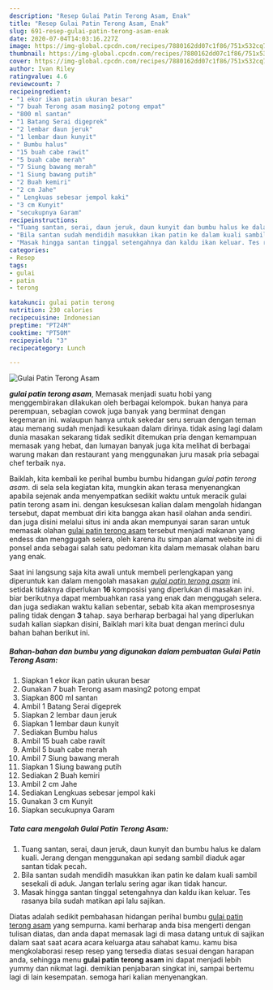 ```yaml
---
description: "Resep Gulai Patin Terong Asam, Enak"
title: "Resep Gulai Patin Terong Asam, Enak"
slug: 691-resep-gulai-patin-terong-asam-enak
date: 2020-07-04T14:03:16.227Z
image: https://img-global.cpcdn.com/recipes/7880162dd07c1f86/751x532cq70/gulai-patin-terong-asam-foto-resep-utama.jpg
thumbnail: https://img-global.cpcdn.com/recipes/7880162dd07c1f86/751x532cq70/gulai-patin-terong-asam-foto-resep-utama.jpg
cover: https://img-global.cpcdn.com/recipes/7880162dd07c1f86/751x532cq70/gulai-patin-terong-asam-foto-resep-utama.jpg
author: Ivan Riley
ratingvalue: 4.6
reviewcount: 7
recipeingredient:
- "1 ekor ikan patin ukuran besar"
- "7 buah Terong asam masing2 potong empat"
- "800 ml santan"
- "1 Batang Serai digeprek"
- "2 lembar daun jeruk"
- "1 lembar daun kunyit"
- " Bumbu halus"
- "15 buah cabe rawit"
- "5 buah cabe merah"
- "7 Siung bawang merah"
- "1 Siung bawang putih"
- "2 Buah kemiri"
- "2 cm Jahe"
- " Lengkuas sebesar jempol kaki"
- "3 cm Kunyit"
- "secukupnya Garam"
recipeinstructions:
- "Tuang santan, serai, daun jeruk, daun kunyit dan bumbu halus ke dalam kuali. Jerang dengan menggunakan api sedang sambil diaduk agar santan tidak pecah."
- "Bila santan sudah mendidih masukkan ikan patin ke dalam kuali sambil sesekali di aduk. Jangan terlalu sering agar ikan tidak hancur."
- "Masak hingga santan tinggal setengahnya dan kaldu ikan keluar. Tes rasanya bila sudah matikan api lalu sajikan."
categories:
- Resep
tags:
- gulai
- patin
- terong

katakunci: gulai patin terong 
nutrition: 230 calories
recipecuisine: Indonesian
preptime: "PT24M"
cooktime: "PT50M"
recipeyield: "3"
recipecategory: Lunch

---
```



![Gulai Patin Terong Asam](https://img-global.cpcdn.com/recipes/7880162dd07c1f86/751x532cq70/gulai-patin-terong-asam-foto-resep-utama.jpg)

<b><i>gulai patin terong asam</i></b>, Memasak menjadi suatu hobi yang menggembirakan dilakukan oleh berbagai kelompok. bukan hanya para perempuan, sebagian cowok juga banyak yang berminat dengan kegemaran ini. walaupun hanya untuk sekedar seru seruan dengan teman atau memang sudah menjadi kesukaan dalam dirinya. tidak asing lagi dalam dunia masakan sekarang tidak sedikit ditemukan pria dengan kemampuan memasak yang hebat, dan lumayan banyak juga kita melihat di berbagai warung makan dan restaurant yang menggunakan juru masak pria sebagai chef terbaik nya.



Baiklah, kita kembali ke perihal bumbu bumbu hidangan <i>gulai patin terong asam</i>. di sela sela kegiatan kita, mungkin akan terasa menyenangkan apabila sejenak anda menyempatkan sedikit waktu untuk meracik gulai patin terong asam ini. dengan kesuksesan kalian dalam mengolah hidangan tersebut, dapat membuat diri kita bangga akan hasil olahan anda sendiri. dan juga disini melalui situs ini anda akan mempunyai saran saran untuk memasak olahan <u>gulai patin terong asam</u> tersebut menjadi makanan yang endess dan menggugah selera, oleh karena itu simpan alamat website ini di ponsel anda sebagai salah satu pedoman kita dalam memasak olahan baru yang enak.


Saat ini langsung saja kita awali untuk membeli perlengkapan yang diperuntuk kan dalam mengolah masakan <u><i>gulai patin terong asam</i></u> ini. setidak tidaknya diperlukan <b>16</b> komposisi yang diperlukan di masakan ini. biar berikutnya dapat membuahkan rasa yang enak dan menggugah selera. dan juga sediakan waktu kalian sebentar, sebab kita akan memprosesnya paling tidak dengan <b>3</b> tahap. saya berharap berbagai hal yang diperlukan sudah kalian siapkan disini, Baiklah mari kita buat dengan merinci dulu bahan bahan berikut ini.

<!--inarticleads1-->

##### Bahan-bahan dan bumbu yang digunakan dalam pembuatan Gulai Patin Terong Asam:

1. Siapkan 1 ekor ikan patin ukuran besar
1. Gunakan 7 buah Terong asam masing2 potong empat
1. Siapkan 800 ml santan
1. Ambil 1 Batang Serai digeprek
1. Siapkan 2 lembar daun jeruk
1. Siapkan 1 lembar daun kunyit
1. Sediakan  Bumbu halus
1. Ambil 15 buah cabe rawit
1. Ambil 5 buah cabe merah
1. Ambil 7 Siung bawang merah
1. Siapkan 1 Siung bawang putih
1. Sediakan 2 Buah kemiri
1. Ambil 2 cm Jahe
1. Sediakan  Lengkuas sebesar jempol kaki
1. Gunakan 3 cm Kunyit
1. Siapkan secukupnya Garam




<!--inarticleads2-->

##### Tata cara mengolah Gulai Patin Terong Asam:

1. Tuang santan, serai, daun jeruk, daun kunyit dan bumbu halus ke dalam kuali. Jerang dengan menggunakan api sedang sambil diaduk agar santan tidak pecah.
1. Bila santan sudah mendidih masukkan ikan patin ke dalam kuali sambil sesekali di aduk. Jangan terlalu sering agar ikan tidak hancur.
1. Masak hingga santan tinggal setengahnya dan kaldu ikan keluar. Tes rasanya bila sudah matikan api lalu sajikan.




Diatas adalah sedikit pembahasan hidangan perihal bumbu <u>gulai patin terong asam</u> yang sempurna. kami berharap anda bisa mengerti dengan tulisan diatas, dan anda dapat memasak lagi di masa datang untuk di sajikan dalam saat saat acara acara keluarga atau sahabat kamu. kamu bisa mengkolaborasi resep resep yang tersedia diatas sesuai dengan harapan anda, sehingga menu <b>gulai patin terong asam</b> ini dapat menjadi lebih yummy dan nikmat lagi. demikian penjabaran singkat ini, sampai bertemu lagi di lain kesempatan. semoga hari kalian menyenangkan.
